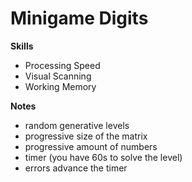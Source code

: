 # Minigame Digits

**Skills**
- Processing Speed
- Visual Scanning
- Working Memory

**Notes**  
- random generative levels
- progressive size of the matrix
- progressive amount of numbers
- timer (you have 60s to solve the level)
- errors advance the timer

